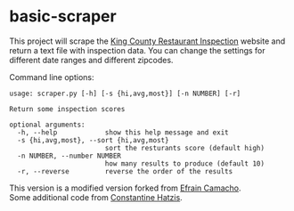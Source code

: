 # basic-scraper

This project will scrape the [King County Restaurant Inspection](http://info.kingcounty.gov/health/ehs/foodsafety/inspections/) website and return a text file with inspection data. You can change the settings for different date ranges and different zipcodes.

Command line options:

```
usage: scraper.py [-h] [-s {hi,avg,most}] [-n NUMBER] [-r]

Return some inspection scores

optional arguments:
  -h, --help            show this help message and exit
  -s {hi,avg,most}, --sort {hi,avg,most}
                        sort the resturants score (default high)
  -n NUMBER, --number NUMBER
                        how many results to produce (default 10)
  -r, --reverse         reverse the order of the results
```

This version is a modified version forked from [Efrain Camacho](https://github.com/efrainc/basic_scraper/tree/step1).  
Some additional code from [Constantine Hatzis](https://github.com/constanthatz/basic-scraper/blob/step2/scraper.py).
